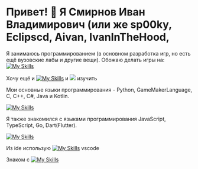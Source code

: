 # Привет! 👋 Я Смирнов Иван Владимирович (или же sp00ky, Eclipscd, Aivan, IvanInTheHood, 

Я занимаюсь программированием (в основном разработка игр, но есть ещё вузовские лабы и другие вещи). Обожаю делать игры на:
[![My Skills](https://skillicons.dev/icons?i=py,gamemakerstudio,godot,unity&theme=light)](https://skillicons.dev)

Хочу ещё и [![My Skills](https://skillicons.dev/icons?i=unreal&theme=light)](https://skillicons.dev) и <img src="https://img.shields.io/badge/cocos-%23734F96.svg?&style=for-the-badge&logo=fortran&logoColor=white" />
  изучить

 Мои основные языки программирования - Python, GameMakerLanguage, C, C++, C#, Java и Kotlin.

[![My Skills](https://skillicons.dev/icons?i=py,gamemakerstudio,c,cpp,cs,java,kotlin&theme=light)](https://skillicons.dev)

Я также знакомился с языками программирования JavaScript, TypeScript, Go, Dart(Flutter).

[![My Skills](https://skillicons.dev/icons?i=js,ts,go,dart,flutter&theme=light)](https://skillicons.dev)

Из ide использую [![My Skills](https://skillicons.dev/icons?i=vscode&theme=light)](https://skillicons.dev) vscode

Знаком с [![My Skills](https://skillicons.dev/icons?i=css,html,sqlite,qt,postgres,nginx,gitlab,fastapi,django,flask,bootstrap,autocad,androidstudio,&theme=light)](https://skillicons.dev)
